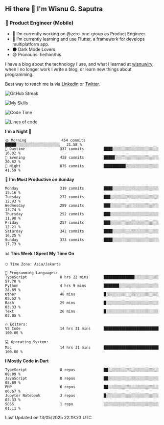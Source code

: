 ## Hi there 👋 I'm Wisnu G. Saputra

### :mobile_phone_off: Product Engineer (Mobile)

- 🔭 I’m currently working on @zero-one-group as Product Engineer.
- 🌱 I’m currently learning and use Flutter, a framework for develops multiplatform app.
- 🌑 Dark Mode Lovers
- 😄 Pronouns: he/him/his

I have a blog about the technology I use, and what I learned at [wisnuwiry](https://wisnuwiry.space/), when I no longer work I write a blog, or learn new things about programming.

Best way to reach me is via [Linkedin](https://www.linkedin.com/in/wisnu-saputra/) or [Twitter](https://twitter.com/wisnuwiry).

![GitHub Streak](https://streak-stats.demolab.com?user=wisnuwiry&theme=dark&hide_border=true)

![My Skills](https://skillicons.dev/icons?i=dart,flutter,kotlin,swift,go,js,css,neovim,git,linux&perline=5)

<!--START_SECTION:waka-->
![Code Time](http://img.shields.io/badge/Code%20Time-1%2C880%20hrs%2019%20mins-blue)

![Lines of code](https://img.shields.io/badge/From%20Hello%20World%20I%27ve%20Written-4.0%20million%20lines%20of%20code-blue)

**I'm a Night 🦉** 

```text
🌞 Morning                454 commits         █████░░░░░░░░░░░░░░░░░░░░   21.58 % 
🌆 Daytime                337 commits         ████░░░░░░░░░░░░░░░░░░░░░   16.02 % 
🌃 Evening                438 commits         █████░░░░░░░░░░░░░░░░░░░░   20.82 % 
🌙 Night                  875 commits         ██████████░░░░░░░░░░░░░░░   41.59 % 
```
📅 **I'm Most Productive on Sunday** 

```text
Monday                   319 commits         ████░░░░░░░░░░░░░░░░░░░░░   15.16 % 
Tuesday                  272 commits         ███░░░░░░░░░░░░░░░░░░░░░░   12.93 % 
Wednesday                289 commits         ███░░░░░░░░░░░░░░░░░░░░░░   13.74 % 
Thursday                 252 commits         ███░░░░░░░░░░░░░░░░░░░░░░   11.98 % 
Friday                   257 commits         ███░░░░░░░░░░░░░░░░░░░░░░   12.21 % 
Saturday                 342 commits         ████░░░░░░░░░░░░░░░░░░░░░   16.25 % 
Sunday                   373 commits         ████░░░░░░░░░░░░░░░░░░░░░   17.73 % 
```


📊 **This Week I Spent My Time On** 

```text
🕑︎ Time Zone: Asia/Jakarta

💬 Programming Languages: 
TypeScript               8 hrs 22 mins       ██████████████░░░░░░░░░░░   57.70 % 
Python                   4 hrs 9 mins        ███████░░░░░░░░░░░░░░░░░░   28.69 % 
Other                    48 mins             █░░░░░░░░░░░░░░░░░░░░░░░░   05.52 % 
Bash                     29 mins             █░░░░░░░░░░░░░░░░░░░░░░░░   03.33 % 
Text                     26 mins             █░░░░░░░░░░░░░░░░░░░░░░░░   03.05 % 

🔥 Editors: 
VS Code                  14 hrs 31 mins      █████████████████████████   100.00 % 

💻 Operating System: 
Mac                      14 hrs 31 mins      █████████████████████████   100.00 % 
```

**I Mostly Code in Dart** 

```text
TypeScript               8 repos             ██░░░░░░░░░░░░░░░░░░░░░░░   08.89 % 
JavaScript               8 repos             ██░░░░░░░░░░░░░░░░░░░░░░░   08.89 % 
PHP                      6 repos             ██░░░░░░░░░░░░░░░░░░░░░░░   06.67 % 
Jupyter Notebook         3 repos             █░░░░░░░░░░░░░░░░░░░░░░░░   03.33 % 
SCSS                     1 repo              ░░░░░░░░░░░░░░░░░░░░░░░░░   01.11 % 
```




 Last Updated on 13/05/2025 22:19:23 UTC
<!--END_SECTION:waka-->
